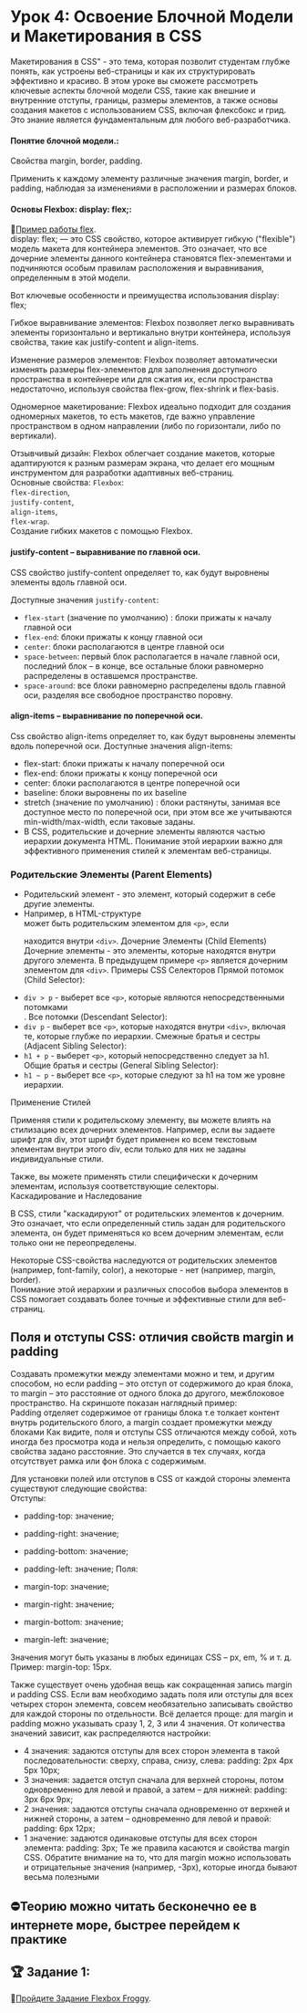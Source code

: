 # Урок 4: Освоение Блочной Модели и Макетирования в CSS
Макетирования в CSS" - это тема, которая позволит студентам глубже понять, как устроены веб-страницы и как их структурировать эффективно и красиво. В этом уроке вы сможете рассмотреть ключевые аспекты блочной модели CSS, такие как внешние и внутренние отступы, границы, размеры элементов, а также основы создания макетов с использованием CSS, включая флексбокс и грид. Это знание является фундаментальным для любого веб-разработчика.

#### Понятие блочной модели.:
Свойства margin, border, padding. </br>

Применить к каждому элементу различные значения margin, border, и padding, наблюдая за изменениями в расположении и размерах блоков. </br>
#### Основы Flexbox: display: flex;:
🔗[Пример работы flex](https://html5.by/blogdemo/flexbox/flex-direction-align-justify.html).</br>
display: flex; — это CSS свойство, которое активирует гибкую ("flexible") модель макета для контейнера элементов. Это означает, что все дочерние элементы данного контейнера становятся flex-элементами и подчиняются особым правилам расположения и выравнивания, определенным в этой модели.

Вот ключевые особенности и преимущества использования display: flex;

Гибкое выравнивание элементов: Flexbox позволяет легко выравнивать элементы горизонтально и вертикально внутри контейнера, используя свойства, такие как justify-content и align-items.

Изменение размеров элементов: Flexbox позволяет автоматически изменять размеры flex-элементов для заполнения доступного пространства в контейнере или для сжатия их, если пространства недостаточно, используя свойства flex-grow, flex-shrink и flex-basis.

Одномерное макетирование: Flexbox идеально подходит для создания одномерных макетов, то есть макетов, где важно управление пространством в одном направлении (либо по горизонтали, либо по вертикали).

Отзывчивый дизайн: Flexbox облегчает создание макетов, которые адаптируются к разным размерам экрана, что делает его мощным инструментом для разработки адаптивных веб-страниц.
</br>Основные свойства: `Flexbox`: </br> `flex-direction`,</br> `justify-content`,</br> `align-items`,</br> `flex-wrap`. </br>
Создание гибких макетов с помощью Flexbox. </br>

#### justify-content – выравнивание по главной оси.
CSS свойство justify-content определяет то, как будут выровнены элементы вдоль главной оси.

Доступные значения `justify-content`:
* `flex-start` (значение по умолчанию) : блоки прижаты к началу главной оси
* `flex-end`: блоки прижаты к концу главной оси
* `center`: блоки располагаются в центре главной оси
* `space-between`: первый блок располагается в начале главной оси, последний блок – в конце, все остальные блоки равномерно распределены в оставшемся пространстве.
* `space-around`: все блоки равномерно распределены вдоль главной оси, разделяя все свободное пространство поровну.

#### align-items – выравнивание по поперечной оси.
Css свойство align-items определяет то, как будут выровнены элементы вдоль поперечной оси.
Доступные значения align-items:

* flex-start: блоки прижаты к началу поперечной оси
* flex-end: блоки прижаты к концу поперечной оси
* center: блоки располагаются в центре поперечной оси
* baseline: блоки выровнены по их baseline
* stretch (значение по умолчанию) : блоки растянуты, занимая все доступное место по поперечной оси, при этом все же учитываются min-width/max-width, если таковые заданы.
* В CSS, родительские и дочерние элементы являются частью иерархии документа HTML. Понимание этой иерархии важно для эффективного применения стилей к элементам веб-страницы.

### Родительские Элементы (Parent Elements)

* Родительский элемент - это элемент, который содержит в себе другие элементы.
* Например, в HTML-структуре <div> может быть родительским элементом для `<p>`, если <p> находится внутри `<div>`.
Дочерние Элементы (Child Elements)
Дочерние элементы - это элементы, которые находятся внутри другого элемента.
В предыдущем примере `<p>` является дочерним элементом для `<div>`.
Примеры CSS Селекторов
Прямой потомок (Child Selector):
* `div > p` - выберет все `<p>`, которые являются непосредственными потомками <div>.
Все потомки (Descendant Selector):
* `div p` - выберет все `<p>`, которые находятся внутри `<div>`, включая те, которые глубже по иерархии.
Смежные братья и сестры (Adjacent Sibling Selector):
* `h1 + p` - выберет `<p>`, который непосредственно следует за h1.
Общие братья и сестры (General Sibling Selector):
* `h1 ~ p` - выберет все `<p>`, которые следуют за h1 на том же уровне иерархии.
  
Применение Стилей

Применяя стили к родительскому элементу, вы можете влиять на стилизацию всех дочерних элементов. Например, если вы задаете шрифт для div, этот шрифт будет применен ко всем текстовым элементам внутри этого div, если только для них не заданы индивидуальные стили.</br>

Также, вы можете применять стили специфически к дочерним элементам, используя соответствующие селекторы.</br>
Каскадирование и Наследование</br>

В CSS, стили "каскадируют" от родительских элементов к дочерним. Это означает, что если определенный стиль задан для родительского элемента, он будет применяться ко всем дочерним элементам, если только они не переопределены.</br>

Некоторые CSS-свойства наследуются от родительских элементов (например, font-family, color), а некоторые - нет (например, margin, border).</br>
Понимание этой иерархии и различных способов выбора элементов в CSS помогает создавать более точные и эффективные стили для веб-страниц.</br>
## Поля и отступы CSS: отличия свойств margin и padding
Создавать промежутки между элементами можно и тем, и другим способом, но если padding – это отступ от содержимого до края блока, то margin – это расстояние от одного блока до другого, межблоковое пространство. На скриншоте показан наглядный пример: </br>
Padding отделяет содержимое от границы блока т.е толкает контент внутрь родительского блого, а margin создает промежутки между блоками
Как видите, поля и отступы CSS отличаются между собой, хоть иногда без просмотра кода и нельзя определить, с помощью какого свойства задано расстояние. Это случается в тех случаях, когда отсутствует рамка или фон блока с содержимым.

Для установки полей или отступов в CSS от каждой стороны элемента существуют следующие свойства:</br>
Отступы:

* padding-top: значение;
* padding-right: значение;
* padding-bottom: значение;
* padding-left: значение;
Поля:

* margin-top: значение;
* margin-right: значение;
* margin-bottom: значение;
* margin-left: значение;
 

Значения могут быть указаны в любых единицах CSS – px, em, % и т. д. Пример: margin-top: 15px.

Также существует очень удобная вещь как сокращенная запись margin и padding CSS. Если вам необходимо задать поля или отступы для всех четырех сторон элемента, совсем необязательно записывать свойство для каждой стороны по отдельности. Всё делается проще: для margin и padding можно указывать сразу 1, 2, 3 или 4 значения. От количества значений зависит, как распределяются настройки:

* 4 значения: задаются отступы для всех сторон элемента в такой последовательности: сверху, справа, снизу, слева:
padding: 2px 4px 5px 10px;
* 3 значения: задается отступ сначала для верхней стороны, потом одновременно для левой и правой, а затем – для нижней:
padding: 3px 6px 9px;
* 2 значения: задаются отступы сначала одновременно от верхней и нижней стороны, а затем – одновременно для левой и правой:
padding: 6px 12px;
* 1 значение: задаются одинаковые отступы для всех сторон элемента:
padding: 3px;
Те же правила касаются и свойства margin CSS. Обратите внимание на то, что для margin можно использовать и отрицательные значения (например, -3px), которые иногда бывают весьма полезными


## ⛔️Теорию можно читать бесконечно ее в интернете море, быстрее перейдем к практике 
## 🏆 Задание 1:
🔗[Пройдите Задание Flexbox Froggy](https://flexboxfroggy.com/#ru).

